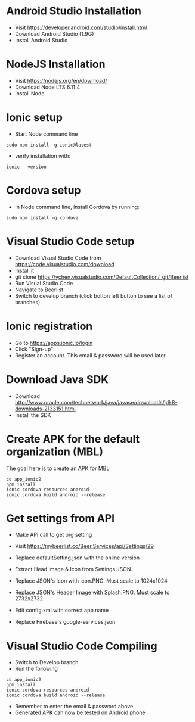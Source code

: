 # Android Studio Installation
- Visit https://developer.android.com/studio/install.html
- Download Android Studio (1.9G)
- Install Android Studio

# NodeJS Installation
- Visit https://nodejs.org/en/download/
- Download Node LTS 6.11.4
- Install Node

# Ionic setup
- Start Node command line
```
sudo npm install -g ionic@latest
```
- verify installation with:
```
ionic --version
```

# Cordova setup
- In Node command line, install Cordova by running:
```
sudo npm install -g cordova
```
# Visual Studio Code setup
- Download Visual Studio Code from https://code.visualstudio.com/download
- Install it
- git clone https://ychen.visualstudio.com/DefaultCollection/_git/Beerlist
- Run Visual Studio Code
- Navigate to Beerlist
- Switch to develop branch (click botton left button to see a list of branches)

# Ionic registration
- Go to https://apps.ionic.io/login
- Click "Sign-up"
- Register an account. This email & password will be used later

# Download Java SDK
- Download http://www.oracle.com/technetwork/java/javase/downloads/jdk8-downloads-2133151.html
- Install the SDK

# Create APK for the default organization (MBL)
The goal here is to create an APK for MBL
```
cd app_ionic2
npm install
ionic cordova resources android
ionic cordova build android --release
```

# Get settings from API
- Make API call to get org setting

- Visit https://mybeerlist.co/Beer.Services/api/Settings/29
- Replace defaultSetting.json with the online version
- Extract Head Image & Icon from Settings JSON. 
- Replace JSON's Icon with icon.PNG. Must scale to 1024x1024
- Replace JSON's Header Image with Splash.PNG. Must scale to 2732x2732
- Edit config.xml with correct app name
- Replace Firebase's google-services.json 

# Visual Studio Code Compiling
- Switch to Develop branch
- Run the following
```
cd app_ionic2
npm install
ionic cordova resources android
ionic cordova build android --release
```
- Remember to enter the email & password above
- Generated APK can now be tested on Android phone








